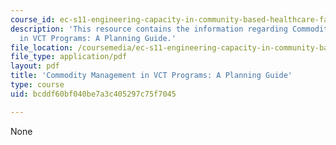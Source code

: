 ```yaml
---
course_id: ec-s11-engineering-capacity-in-community-based-healthcare-fall-2005
description: 'This resource contains the information regarding Commodity Management
  in VCT Programs: A Planning Guide.'
file_location: /coursemedia/ec-s11-engineering-capacity-in-community-based-healthcare-fall-2005/bcddf60bf040be7a3c405297c75f7045_MITEC_S11F05_vct_rpm.pdf
file_type: application/pdf
layout: pdf
title: 'Commodity Management in VCT Programs: A Planning Guide'
type: course
uid: bcddf60bf040be7a3c405297c75f7045

---
```

None